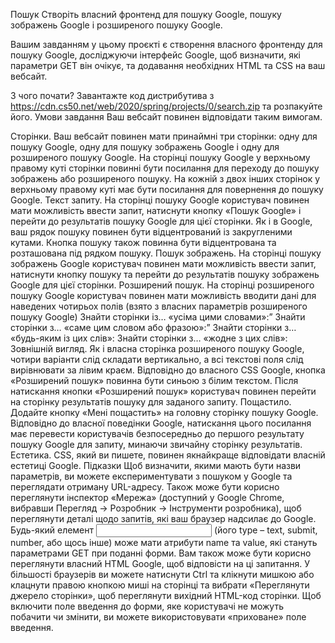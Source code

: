 Пошук
Створіть власний фронтенд для пошуку Google, пошуку зображень Google і розширеного пошуку Google.

Вашим завданням у цьому проєкті є створення власного фронтенду для пошуку Google, досліджуючи інтерфейс Google, щоб визначити, які параметри GET він очікує, та додавання необхідних HTML та CSS на ваш вебсайт.

З чого почати?
Завантажте код дистрибутива з https://cdn.cs50.net/web/2020/spring/projects/0/search.zip та розпакуйте його.
Умови завдання
Ваш вебсайт повинен відповідати таким вимогам.

Сторінки. Ваш вебсайт повинен мати принаймні три сторінки: одну для пошуку Google, одну для пошуку зображень Google і одну для розширеного пошуку Google.
На сторінці пошуку Google у верхньому правому куті сторінки повинні бути посилання для переходу до пошуку зображень або розширеного пошуку. На кожній з двох інших сторінок у верхньому правому куті має бути посилання для повернення до пошуку Google.
Текст запиту. На сторінці пошуку Google користувач повинен мати можливість ввести запит, натиснути кнопку «Пошук Google» і перейти до результатів пошуку Google для цієї сторінки.
Як і в Google, ваш рядок пошуку повинен бути відцентрований із закругленими кутами. Кнопка пошуку також повинна бути відцентрована та розташована під рядком пошуку.
Пошук зображень. На сторінці пошуку зображень Google користувач повинен мати можливість ввести запит, натиснути кнопку пошуку та перейти до результатів пошуку зображень Google для цієї сторінки.
Розширений пошук. На сторінці розширеного пошуку Google користувач повинен мати можливість вводити дані для наведених чотирьох полів (взято з власних параметрів розширеного пошуку Google)
Знайти сторінки із… «усіма цими словами»:”
Знайти сторінки з… «саме цим словом або фразою»:”
Знайти сторінки з… «будь-яким із цих слів»:
Знайти сторінки з… «жодне з цих слів»:
Зовнішній вигляд. Як і власна сторінка розширеного пошуку Google, чотири варіанти слід складати вертикально, а всі текстові поля слід вирівнювати за лівим краєм.
Відповідно до власного CSS Google, кнопка «Розширений пошук» повинна бути синьою з білим текстом. Після натискання кнопки «Розширений пошук» користувач повинен перейти на сторінку результатів пошуку для заданого запиту.
Пощастило. Додайте кнопку «Мені пощастить» на головну сторінку пошуку Google. Відповідно до власної поведінки Google, натискання цього посилання має перевести користувачів безпосередньо до першого результату пошуку Google для запиту, минаючи звичайну сторінку результатів.
Естетика. CSS, який ви пишете, повинен якнайкраще відповідати власній естетиці Google.
Підказки
Щоб визначити, якими мають бути назви параметрів, ви можете експериментувати з пошуком у Google та переглядати отриману URL-адресу. Також може бути корисно переглянути інспектор «Мережа» (доступний у Google Chrome, вибравши Перегляд -> Розробник -> Інструменти розробника), щоб переглянути деталі щодо запитів, які ваш браузер надсилає до Google.
Будь-який елемент <input> (його type – text, submit, number, або щось інше) може мати атрибути name та value, які стануть параметрами GET при поданні форми.
Вам також може бути корисно переглянути власний HTML Google, щоб відповісти на ці запитання. У більшості браузерів ви можете натиснути Ctrl та клікнути мишкою або клацнути правою кнопкою миші на сторінці та вибрати «Переглянути джерело сторінки», щоб переглянути вихідний HTML-код сторінки.
Щоб включити поле введення до форми, яке користувачі не можуть побачити чи змінити, ви можете використовувати «приховане» поле введення.
